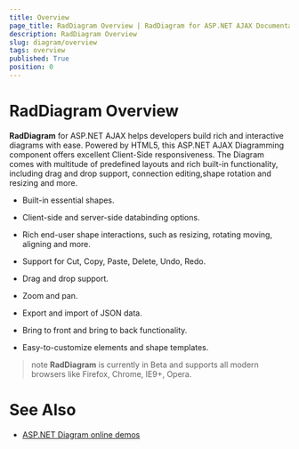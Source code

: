 ```yaml
---
title: Overview
page_title: RadDiagram Overview | RadDiagram for ASP.NET AJAX Documentation
description: RadDiagram Overview
slug: diagram/overview
tags: overview
published: True
position: 0
---
```


# RadDiagram Overview

**RadDiagram** for ASP.NET AJAX helps developers build rich and interactive diagrams with ease. Powered by HTML5, this	ASP.NET AJAX Diagramming component offers excellent Client-Side responsiveness. The Diagram comes with multitude of predefined layouts and	rich built-in functionality, including drag and drop support, connection editing,shape rotation and resizing and more.

* Built-in essential shapes.

* Client-side and server-side databinding options.

* Rich end-user shape interactions, such as resizing, rotating moving, aligning and more.

* Support for Cut, Copy, Paste, Delete, Undo, Redo.

* Drag and drop support.

* Zoom and pan.

* Export and import of JSON data.

* Bring to front and bring to back functionality.

* Easy-to-customize elements and shape templates.

>note  **RadDiagram** is currently in Beta and supports all modern browsers like Firefox, Chrome, IE9+, Opera.

# See Also

 * [ASP.NET Diagram online demos](http://demos.telerik.com/aspnet-ajax/diagram/examples/overview/defaultcs.aspx)